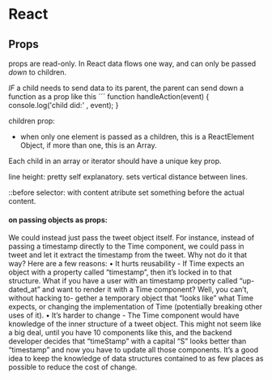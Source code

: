 # React

## Props

props are read-only. In React data flows one way, and can only be passed *down* to children.

*IF* a child needs to send data to its parent, the parent can send down a function as a prop like this  ´´´ function handleAction(event) { console.log('child did:' , event); }

children prop:
  * when only one element is passed as a children, this is a ReactElement Object, if more than one, this is an Array.

Each child in an array or iterator should have a unique key prop.

line height: pretty self explanatory. sets vertical distance between lines.


::before selector: with content atribute set something before the actual content.


#### on passing objects as props:
We could instead just pass the tweet object itself. For instance, instead of passing a timestamp directly
to the Time component, we could pass in tweet and let it extract the timestamp from the tweet. Why
not do it that way? Here are a few reasons:
• It hurts reusability - If Time expects an object with a property called “timestamp”, then it’s
locked in to that structure. What if you have a user with an timestamp property called “up-
dated_at” and want to render it with a Time component? Well, you can’t, without hacking to-
gether a temporary object that “looks like” what Time expects, or changing the implementation
of Time (potentially breaking other uses of it).
• It’s harder to change - The Time component would have knowledge of the inner structure of a
tweet object. This might not seem like a big deal, until you have 10 components like this, and
the backend developer decides that “timeStamp” with a capital “S” looks better than “timestamp”
and now you have to update all those components. It’s a good idea to keep the knowledge of
data structures contained to as few places as possible to reduce the cost of change.

